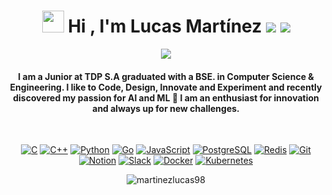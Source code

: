 
<h1 align="center">
	<img src="https://media.giphy.com/media/hvRJCLFzcasrR4ia7z/giphy.gif" width="35"> 
	Hi , I'm Lucas Martínez 
	<a href="https://www.linkedin.com/in/lucas-martinez-amarilla-924339208" target="_blank"> <img src="https://img.icons8.com/color/35/linkedin.png"/></a>
	<a href="mailto:lucasoctaviom@gmail.com"> <img src="https://img.icons8.com/color/35/gmail.png"/></a>
</h1>
<p align="center">
  <a href="https://github.com/DenverCoder1/readme-typing-svg"><img src="https://readme-typing-svg.herokuapp.com?lines=Software+Developer+%26+Engineer;AI%20|%20ML%20Enthusiast;Always%20learning%20new%20things!&center=true&width=500&height=50"></a>
</p>
<h4 align="center">I am a Junior at TDP S.A graduated with a BSE. in Computer Science & Engineering. I like to Code, Design, Innovate and Experiment and recently discovered my passion for AI and ML 🚀 I am an enthusiast for innovation and always up for new challenges.</h4>
<br>
<!-- <p align="center"> <img src="https://komarev.com/ghpvc/?username=martinezlucas98&label=Profile%20views&color=0e75b6&style=plastic" alt="martinezlucas98" /> </p> -->

<p align="center">
	<a href="#"><img src="https://img.icons8.com/color/30/c-programming.png" alt="C"/></a>
	<a href="#"><img src="https://img.icons8.com/color/30/c-plus-plus-logo.png" alt="C++"/></a>
	<a href="#"><img src="https://img.icons8.com/color/30/python.png" alt="Python"/></a>
	<a href="#"><img src="https://img.icons8.com/color/30/golang.png" alt="Go"/></a>
	<a href="#"><img src="https://img.icons8.com/color/30/javascript.png" alt="JavaScript"/></a>
	<a href="#"><img src="https://img.icons8.com/color/30/postgreesql.png" alt="PostgreSQL"/></a>
	<a href="#"><img src="https://img.icons8.com/color/30/redis.png" alt="Redis"/></a>
	<a href="#"><img src="https://img.icons8.com/color/30/git.png" alt="Git"/></a>
	<a href="#"><img src="https://img.icons8.com/color/30/notion.png" alt="Notion"/></a>
	<a href="#"><img src="https://img.icons8.com/color/30/slack.png" alt="Slack"/></a>
	<a href="#"><img src="https://img.icons8.com/color/30/docker.png" alt="Docker"/></a>
	<a href="#"><img src="https://img.icons8.com/color/30/kubernetes.png" alt="Kubernetes"/></a>
</p>

<p align="center"><img src="https://github-readme-streak-stats.herokuapp.com/?user=martinezlucas98&theme=algolia" alt="martinezlucas98"  /></p>
